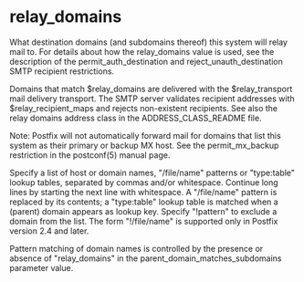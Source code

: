 # relay_domains 

 What destination domains (and subdomains thereof) this system
will relay mail to. For details about how
the relay_domains value is used, see the description of the
permit_auth_destination and reject_unauth_destination SMTP recipient
restrictions.  

 Domains that match $relay_domains are delivered with the
$relay_transport mail delivery transport. The SMTP server validates
recipient addresses with $relay_recipient_maps and rejects non-existent
recipients. See also the relay domains address class in the
ADDRESS_CLASS_README file.  

 Note: Postfix will not automatically forward mail for domains
that list this system as their primary or backup MX host. See the
permit_mx_backup restriction in the postconf(5) manual page.  

 Specify a list of host or domain names, "/file/name" patterns
or "type:table" lookup tables, separated by commas and/or whitespace.
Continue long lines by starting the next line with whitespace. A
"/file/name" pattern is replaced by its contents; a "type:table"
lookup table is matched when a (parent) domain appears as lookup
key. Specify "!pattern" to exclude a domain from the list. The form
"!/file/name" is supported only in Postfix version 2.4 and later.


 Pattern matching of domain names is controlled by the presence
or absence of "relay_domains" in the parent_domain_matches_subdomains
parameter value. 


